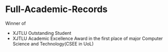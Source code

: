 # Full-Academic-Records

Winner of 
* XJTLU Outstanding Student
* XJTLU Academic Excellence Award in the first place of major Computer Science and Technology(CSEE in UoL)
